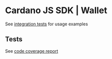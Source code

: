 # Cardano JS SDK | Wallet

See [integration tests] for usage examples

## Tests

See [code coverage report]

[integration tests]: https://github.com/input-output-hk/cardano-js-sdk/tree/master/packages/wallet/test/integration
[code coverage report]: https://input-output-hk.github.io/cardano-js-sdk/coverage/wallet

